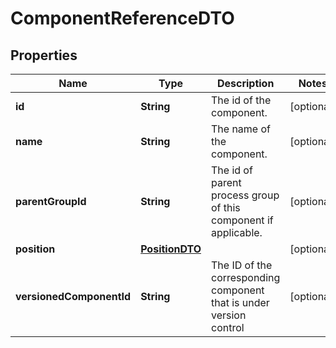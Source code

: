 # ComponentReferenceDTO

## Properties
Name | Type | Description | Notes
------------ | ------------- | ------------- | -------------
**id** | **String** | The id of the component. |  [optional]
**name** | **String** | The name of the component. |  [optional]
**parentGroupId** | **String** | The id of parent process group of this component if applicable. |  [optional]
**position** | [**PositionDTO**](PositionDTO.md) |  |  [optional]
**versionedComponentId** | **String** | The ID of the corresponding component that is under version control |  [optional]

